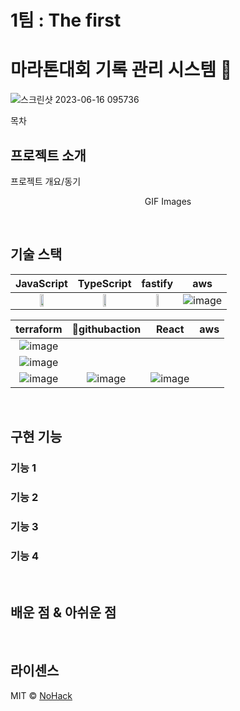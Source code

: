 
# 1팀 : The first

# 마라톤대회 기록 관리 시스템 🏃

![스크린샷 2023-06-16 095736](https://github.com/cs-devops-bootcamp/devops-04-Final-Team1/assets/126463087/9ac0be0e-6643-413f-988d-10596a0a9fb9)


목차

## 프로젝트 소개

<p align="justify">
프로젝트 개요/동기
</p>

<p align="center">
GIF Images
</p>

<br>

## 기술 스택


| JavaScript | TypeScript | fastify | aws |
| :--------: | :--------: | :---: | :--: |
| <img src="https://github.com/cs-devops-bootcamp/devops-04-Final-Team1/assets/127801771/bac3a093-3a37-47f2-ba35-2049a43e7057" width="25%"> | <img src="https://github.com/cs-devops-bootcamp/devops-04-Final-Team1/assets/127801771/14c2c807-9184-49d9-ac3e-3fb8613e7eb6" width="25%"> | <img src="https://github.com/cs-devops-bootcamp/devops-04-Final-Team1/assets/127801771/1f6e62df-6657-4b99-855a-bdca3c76475f" width="25%"> | ![image](https://github.com/cs-devops-bootcamp/devops-04-Final-Team1/assets/127801771/721d54aa-561a-4317-a820-d9733d655fb1)




| terraform | githubaction |  React   |  aws   |
| :--------: | :--------: | :------: | :-----: |
|   ![image](https://github.com/cs-devops-bootcamp/devops-04-Final-Team1/assets/127801771/0fb24f86-e818-43f2-9729-7288947ea486)
 | ![image](https://github.com/cs-devops-bootcamp/devops-04-Final-Team1/assets/127801771/9ce1cacc-f2e1-4a37-aac4-b11369571deb)
 | ![image](https://github.com/cs-devops-bootcamp/devops-04-Final-Team1/assets/127801771/f3fcf008-f6de-4ef6-bce5-452b63770dce) | ![image](https://github.com/cs-devops-bootcamp/devops-04-Final-Team1/assets/127801771/05e248db-53dd-4d6b-b180-da7f315bfa3f) | ![image](https://github.com/cs-devops-bootcamp/devops-04-Final-Team1/assets/127801771/47156fd1-edff-43bc-914e-192b7d019a71)




   

<br>

## 구현 기능

### 기능 1

### 기능 2

### 기능 3

### 기능 4

<br>

## 배운 점 & 아쉬운 점

<p align="justify">

</p>

<br>

## 라이센스

MIT &copy; [NoHack](mailto:lbjp114@gmail.com)

<!-- Stack Icon Refernces -->

[js]: /images/stack/javascript.svg
[ts]: /images/stack/typescript.svg
[react]: /images/stack/react.svg
[node]: /images/stack/node.svg
